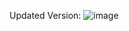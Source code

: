 Updated Version:
![image](https://github.com/user-attachments/assets/fc6efe40-cdb2-47a8-91fa-cf737100bbc6)
